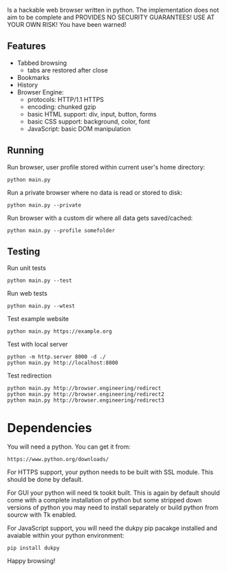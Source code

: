 Is a hackable web browser written in python. The implementation does not
aim to be complete and PROVIDES NO SECURITY GUARANTEES! USE AT YOUR OWN 
RISK! You have been warned!

## Features

- Tabbed browsing
    - tabs are restored after close
- Bookmarks
- History
- Browser Engine:
    - protocols: HTTP/1.1 HTTPS
    - encoding: chunked gzip
    - basic HTML support: div, input, button, forms
    - basic CSS support: background, color, font
    - JavaScript: basic DOM manipulation

## Running

Run browser, user profile stored within current user's home directory:

    python main.py

Run a private browser where no data is read or stored to disk:

    python main.py --private

Run browser with a custom dir where all data gets saved/cached:

    python main.py --profile somefolder

## Testing

Run unit tests

    python main.py --test

Run web tests

    python main.py --wtest

Test example website

    python main.py https://example.org

Test with local server

    python -m http.server 8000 -d ./
    python main.py http://localhost:8000

Test redirection

    python main.py http://browser.engineering/redirect
    python main.py http://browser.engineering/redirect2
    python main.py http://browser.engineering/redirect3


# Dependencies

You will need a python. You can get it from:
    
    https://www.python.org/downloads/

For HTTPS support, your python needs to be built with SSL module. This
should be done by default.

For GUI your python will need tk tookit built. This is again by default
should come with a complete installation of python but some stripped
down versions of python you may need to install separately or build
python from sourcw with Tk enabled.

For JavaScript support, you will need the dukpy pip pacakge installed 
and avaiable within your python environment:

    pip install dukpy

Happy browsing!